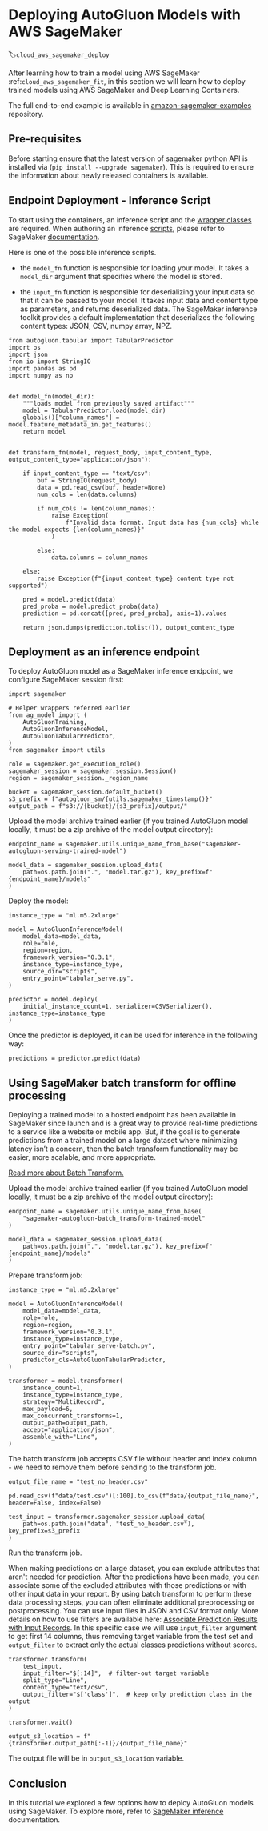 # Deploying AutoGluon Models with AWS SageMaker
:label:`cloud_aws_sagemaker_deploy`

After learning how to train a model using AWS SageMaker :ref:`cloud_aws_sagemaker_fit`, in this section we will learn how to deploy 
trained models using AWS SageMaker and Deep Learning Containers. 

The full end-to-end example is available in [amazon-sagemaker-examples](https://github.com/aws/amazon-sagemaker-examples/tree/master/advanced_functionality/autogluon-tabular-containers) repository.

## Pre-requisites
Before starting ensure that the latest version of sagemaker python API is installed via (`pip install --upgrade sagemaker`). 
This is required to ensure the information about newly released containers is available.

## Endpoint Deployment - Inference Script

To start using the containers, an inference script and the [wrapper classes](https://github.com/aws/amazon-sagemaker-examples/blob/master/advanced_functionality/autogluon-tabular-containers/ag_model.py) are required.
When authoring an inference [scripts](https://github.com/aws/amazon-sagemaker-examples/blob/master/advanced_functionality/autogluon-tabular-containers/scripts/), 
please refer to SageMaker [documentation](https://docs.aws.amazon.com/sagemaker/latest/dg/adapt-inference-container.html).

Here is one of the possible inference scripts. 

- the `model_fn` function is responsible for loading your model. It takes a `model_dir` argument that specifies where the model is stored. 

- the `input_fn` function is responsible for deserializing your input data so that it can be passed to your model. It takes input data and 
content type as parameters, and returns deserialized data. The SageMaker inference toolkit provides a default implementation that deserializes 
the following content types: JSON, CSV, numpy array, NPZ.

```{.python}
from autogluon.tabular import TabularPredictor
import os
import json
from io import StringIO
import pandas as pd
import numpy as np


def model_fn(model_dir):
    """loads model from previously saved artifact"""
    model = TabularPredictor.load(model_dir)
    globals()["column_names"] = model.feature_metadata_in.get_features()
    return model


def transform_fn(model, request_body, input_content_type, output_content_type="application/json"):

    if input_content_type == "text/csv":
        buf = StringIO(request_body)
        data = pd.read_csv(buf, header=None)
        num_cols = len(data.columns)

        if num_cols != len(column_names):
            raise Exception(
                f"Invalid data format. Input data has {num_cols} while the model expects {len(column_names)}"
            )

        else:
            data.columns = column_names

    else:
        raise Exception(f"{input_content_type} content type not supported")

    pred = model.predict(data)
    pred_proba = model.predict_proba(data)
    prediction = pd.concat([pred, pred_proba], axis=1).values

    return json.dumps(prediction.tolist()), output_content_type
```

## Deployment as an inference endpoint

To deploy AutoGluon model as a SageMaker inference endpoint, we configure SageMaker session first:

```{.python}
import sagemaker

# Helper wrappers referred earlier
from ag_model import (
    AutoGluonTraining,
    AutoGluonInferenceModel,
    AutoGluonTabularPredictor,
)
from sagemaker import utils

role = sagemaker.get_execution_role()
sagemaker_session = sagemaker.session.Session()
region = sagemaker_session._region_name

bucket = sagemaker_session.default_bucket()
s3_prefix = f"autogluon_sm/{utils.sagemaker_timestamp()}"
output_path = f"s3://{bucket}/{s3_prefix}/output/"
```

Upload the model archive trained earlier (if you trained AutoGluon model locally, it must be a zip archive of the model output directory):

```{.python}
endpoint_name = sagemaker.utils.unique_name_from_base("sagemaker-autogluon-serving-trained-model")

model_data = sagemaker_session.upload_data(
    path=os.path.join(".", "model.tar.gz"), key_prefix=f"{endpoint_name}/models"
)
```

Deploy the model:

```{.python}
instance_type = "ml.m5.2xlarge"

model = AutoGluonInferenceModel(
    model_data=model_data,
    role=role,
    region=region,
    framework_version="0.3.1",
    instance_type=instance_type,
    source_dir="scripts",
    entry_point="tabular_serve.py",
)

predictor = model.deploy(
    initial_instance_count=1, serializer=CSVSerializer(), instance_type=instance_type
)
```

Once the predictor is deployed, it can be used for inference in the following way:

```{.python}
predictions = predictor.predict(data)
```

## Using SageMaker batch transform for offline processing

Deploying a trained model to a hosted endpoint has been available in SageMaker since launch and is a great way to provide real-time 
predictions to a service like a website or mobile app. But, if the goal is to generate predictions from a trained model on a large 
dataset where minimizing latency isn’t a concern, then the batch transform functionality may be easier, more scalable, and more appropriate.

[Read more about Batch Transform.](https://docs.aws.amazon.com/sagemaker/latest/dg/batch-transform.html)

Upload the model archive trained earlier (if you trained AutoGluon model locally, it must be a zip archive of the model output directory):

```{.python}
endpoint_name = sagemaker.utils.unique_name_from_base(
    "sagemaker-autogluon-batch_transform-trained-model"
)

model_data = sagemaker_session.upload_data(
    path=os.path.join(".", "model.tar.gz"), key_prefix=f"{endpoint_name}/models"
)
```

Prepare transform job:

```{.python}
instance_type = "ml.m5.2xlarge"

model = AutoGluonInferenceModel(
    model_data=model_data,
    role=role,
    region=region,
    framework_version="0.3.1",
    instance_type=instance_type,
    entry_point="tabular_serve-batch.py",
    source_dir="scripts",
    predictor_cls=AutoGluonTabularPredictor,
)

transformer = model.transformer(
    instance_count=1,
    instance_type=instance_type,
    strategy="MultiRecord",
    max_payload=6,
    max_concurrent_transforms=1,
    output_path=output_path,
    accept="application/json",
    assemble_with="Line",
)
```

The batch transform job accepts CSV file without header and index column - we need to remove them before sending to the transform job.

```{.python}
output_file_name = "test_no_header.csv"

pd.read_csv(f"data/test.csv")[:100].to_csv(f"data/{output_file_name}", header=False, index=False)

test_input = transformer.sagemaker_session.upload_data(
    path=os.path.join("data", "test_no_header.csv"), key_prefix=s3_prefix
)
```

Run the transform job.

When making predictions on a large dataset, you can exclude attributes that aren't needed for prediction. After the predictions have been made, you can 
associate some of the excluded attributes with those predictions or with other input data in your report. By using batch transform to perform these data 
processing steps, you can often eliminate additional preprocessing or postprocessing. You can use input files in JSON and CSV format only. 
More details on how to use filters are available here: [Associate Prediction Results with Input Records](https://docs.aws.amazon.com/sagemaker/latest/dg/batch-transform-data-processing.html).
In this specific case we will use `input_filter` argument to get first 14 columns, thus removing target variable from the test set and `output_filter` to
extract only the actual classes predictions without scores.

```{.python}
transformer.transform(
    test_input,
    input_filter="$[:14]",  # filter-out target variable
    split_type="Line",
    content_type="text/csv",
    output_filter="$['class']",  # keep only prediction class in the output
)

transformer.wait()

output_s3_location = f"{transformer.output_path[:-1]}/{output_file_name}"
```

The output file will be in `output_s3_location` variable.

## Conclusion

In this tutorial we explored a few options how to deploy AutoGluon models using SageMaker. To explore more, refer to 
[SageMaker inference](https://docs.aws.amazon.com/sagemaker/latest/dg/deploy-model.html) documentation.
